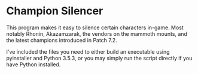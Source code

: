 Champion Silencer
==================
This program makes it easy to silence certain characters in-game. Most notably Rhonin, Akazamzarak, the vendors on the mammoth mounts, and the latest champions introduced in Patch 7.2.

I've included the files you need to either build an executable using pyinstaller and Python 3.5.3, or you may simply run the script directly if you have Python installed.
